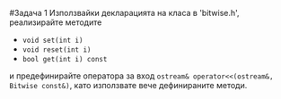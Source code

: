 #Задача 1
Използвайки декларацията на класа в 'bitwise.h', реализирайте методите
* `void set(int i)`
* `void reset(int i)`
* `bool get(int i) const`


и предефинирайте оператора за вход `ostream& operator<<(ostream&, Bitwise const&)`, като използвате вече дефинираните методи.
